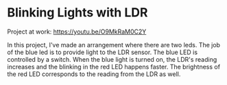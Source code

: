 # Blinking Lights with LDR

Project at work: https://youtu.be/O9MkRaM0C2Y

In this project, I've made an arrangement where there are two leds. The job of the blue led is to provide light to the LDR sensor. The blue LED is controlled by a switch. When the blue light is turned on, the LDR's reading increases and the blinking in the red LED happens faster. The brightness of the red LED corresponds to the reading from the LDR as well.
